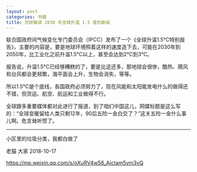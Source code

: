```yaml
---
layout: post
categories: 书摘
title: 怎样解读 2030 年全球升温 1.5 度的新闻
---
```


联合国政府间气候变化专门委员会（IPCC）发布了一个《全球升温1.5℃特别报告》，主要的内容是，要是地球环境照着这样的速度造下去，可能在2030年到2050年，比工业化之前升温1.5℃以上，甚至会达到2℃到3℃。

报告说，升温1.5℃已经够糟糕的了，要是比这还多，那地球会很惨，酷热、飓风和台风都会更频繁，海平面会上升，生物会消失，等等。

所以1.5℃是个底线，各国政府必须努力了，现在风能和太阳能发电什么的做得还不错，但货运、航空、航运和工业做得不行。

全球跟多重要媒体都对此进行了报道，到了咱们中国这儿，网媒标题是这么写的：“全球变暖留给人类只剩12年，90后五险一金白交了？”这关五险一金什么事儿啊。危言耸听惯了。

---

小区里的垃圾分类，我都白做了

老猫  大家  2018-10-17

https://mp.weixin.qq.com/s/oXuRV4w56_Ajctam5vm3vQ